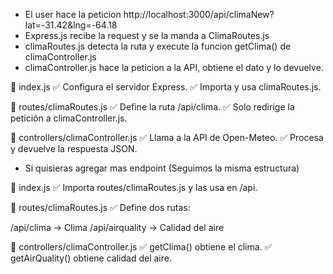 - El user hace la peticion  http://localhost:3000/api/climaNew?lat=-31.42&lng=-64.18
- Express.js recibe la request y se la manda a ClimaRoutes.js
- climaRoutes.js detecta la ruta y execute la funcion getClima() de climaController.js
- climaController.js hace la peticion a la API, obtiene el dato y lo devuelve.

📁 index.js
✅ Configura el servidor Express.
✅ Importa y usa climaRoutes.js.

📁 routes/climaRoutes.js
✅ Define la ruta /api/clima.
✅ Solo redirige la petición a climaController.js.

📁 controllers/climaController.js
✅ Llama a la API de Open-Meteo.
✅ Procesa y devuelve la respuesta JSON.


- Si quisieras agregar mas endpoint (Seguimos la misma estructura)

📁 index.js
✅ Importa routes/climaRoutes.js y las usa en /api.

📁 routes/climaRoutes.js
✅ Define dos rutas:

/api/clima → Clima
/api/airquality → Calidad del aire

📁 controllers/climaController.js
✅ getClima() obtiene el clima.
✅ getAirQuality() obtiene calidad del aire.